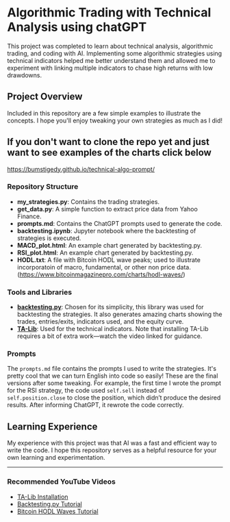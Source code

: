 # Algorithmic Trading with Technical Analysis using chatGPT

This project was completed to learn about technical analysis, algorithmic trading, and coding with AI. Implementing some algorithmic strategies using technical indicators helped me better understand them and allowed me to experiment with linking multiple indicators to chase high returns with low drawdowns.

## Project Overview

Included in this repository are a few simple examples to illustrate the concepts. I hope you'll enjoy tweaking your own strategies as much as I did!

## If you don't want to clone the repo yet and just want to see examples of the charts click below
https://bumstigedy.github.io/technical-algo-prompt/


### Repository Structure

- **my_strategies.py**: Contains the trading strategies.
- **get_data.py**: A simple function to extract price data from Yahoo Finance.
- **prompts.md**: Contains the ChatGPT prompts used to generate the code.
- **backtesting.ipynb**: Jupyter notebook where the backtesting of strategies is executed.
- **MACD_plot.html**: An example chart generated by backtesting.py.
- **RSI_plot.html**: An example chart generated by backtesting.py.
- **HODL.txt**: A file with Bitcoin HODL wave peaks; used to illustrate incorporatoin of macro, fundamental, or other non price data. (https://www.bitcoinmagazinepro.com/charts/hodl-waves/)

### Tools and Libraries

- **[backtesting.py](https://www.youtube.com/watch?v=e4ytbIm2Xg0&list=PLnSVMZC68_e48lA4aRYL1yHYZ9nEq9AiH)**: Chosen for its simplicity, this library was used for backtesting the strategies.  It also generates amazing charts showing the trades, entries/exits, indicators used, and the equity curve.  
- **[TA-Lib](https://www.youtube.com/watch?v=hZIZMMcTQ8c)**: Used for the technical indicators. Note that installing TA-Lib requires a bit of extra work—watch the video linked for guidance.

### Prompts

The `prompts.md` file contains the prompts I used to write the strategies. It's pretty cool that we can turn English into code so easily! These are the final versions after some tweaking. For example, the first time I wrote the prompt for the RSI strategy, the code used `self.sell` instead of `self.position.close` to close the position, which didn’t produce the desired results. After informing ChatGPT, it rewrote the code correctly.

## Learning Experience

My experience with this project was that AI was a fast and efficient way to write the code. I hope this repository serves as a helpful resource for your own learning and experimentation.

---

### Recommended YouTube Videos

- [TA-Lib Installation](https://www.youtube.com/watch?v=hZIZMMcTQ8c)
- [Backtesting.py Tutorial](https://www.youtube.com/watch?v=e4ytbIm2Xg0&list=PLnSVMZC68_e48lA4aRYL1yHYZ9nEq9AiH)
- [Bitcoin HODL Waves Tutorial](https://www.youtube.com/watch?v=J1AzesoyaGM)
